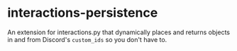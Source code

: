 # interactions-persistence
An extension for interactions.py that dynamically places and returns objects in and from Discord's `custom_ids` so you don't have to.
